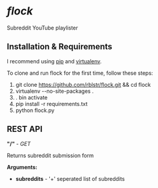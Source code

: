 # *flock*

Subreddit YouTube playlister

## Installation & Requirements

I recommend using [pip](http://www.pip-installer.org/en/latest/) and [virtualenv](http://www.virtualenv.org/en/latest/).

To clone and run flock for the first time, follow these steps:

1. git clone https://github.com/rblstr/flock.git && cd flock
2. virtualenv --no-site-packages .
3. . bin activate
4. pip install -r requirements.txt
5. python flock.py

## REST API

**"/"** - _GET_

Returns subreddit submission form

**Arguments:**

* **subreddits** - '+' seperated list of subreddits
